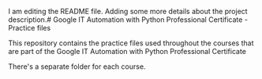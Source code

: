 I am editing the README file. Adding some more details about the project description.# Google IT Automation with Python Professional Certificate - Practice files

This repository contains the practice files used throughout the courses that are
part of the Google IT Automation with Python Professional Certificate

There's a separate folder for each course.

